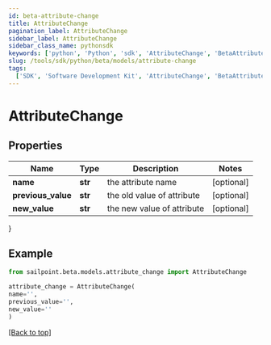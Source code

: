 ```yaml
---
id: beta-attribute-change
title: AttributeChange
pagination_label: AttributeChange
sidebar_label: AttributeChange
sidebar_class_name: pythonsdk
keywords: ['python', 'Python', 'sdk', 'AttributeChange', 'BetaAttributeChange']
slug: /tools/sdk/python/beta/models/attribute-change
tags:
  ['SDK', 'Software Development Kit', 'AttributeChange', 'BetaAttributeChange']
---
```


# AttributeChange

## Properties

| Name               | Type    | Description                | Notes      |
| ------------------ | ------- | -------------------------- | ---------- |
| **name**           | **str** | the attribute name         | [optional] |
| **previous_value** | **str** | the old value of attribute | [optional] |
| **new_value**      | **str** | the new value of attribute | [optional] |

}

## Example

```python
from sailpoint.beta.models.attribute_change import AttributeChange

attribute_change = AttributeChange(
name='',
previous_value='',
new_value=''
)

```

[[Back to top]](#)
